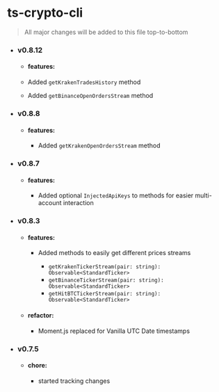 # ts-crypto-cli

> All major changes will be added to this file top-to-bottom

- ### v0.8.12

    - #### features:

    - Added `getKrakenTradesHistory` method
    - Added `getBinanceOpenOrdersStream` method


- ### v0.8.8

    - #### features:

        - Added `getKrakenOpenOrdersStream` method


- ### v0.8.7

    - #### features:

        - Added optional `InjectedApiKeys` to methods for easier multi-account interaction


- ### v0.8.3

    - #### features:

        - Added methods to easily get different prices streams

            * `getKrakenTickerStream(pair: string): Observable<StandardTicker>`
            * `getBinanceTickerStream(pair: string): Observable<StandardTicker>`
            * `getHitBTCTickerStream(pair: string): Observable<StandardTicker>`

    - #### refactor:

        - Moment.js replaced for Vanilla UTC Date timestamps


- ### v0.7.5

    - #### chore:

        - started tracking changes
